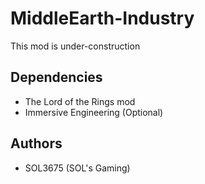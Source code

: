 # MiddleEarth-Industry
This mod is under-construction

## Dependencies
- The Lord of the Rings mod
- Immersive Engineering (Optional)

## Authors
- SOL3675 (SOL's Gaming)
